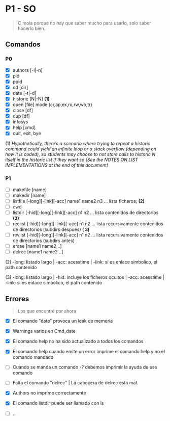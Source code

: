 # P1 - SO

> C mola porque no hay que saber mucho para usarlo, solo saber hacerlo bien.

## Comandos

### P0

- [x] authors [-l|-n]
- [x] pid
- [x] ppid
- [x] cd [dir]
- [x] date [-t|-d]
- [x] historic [N|-N] **(1)**
- [x] open [file] mode (cr,ap,ex,ro,rw,wo,tr)
- [x] close [df]
- [x] dup [df]
- [x] infosys
- [x] help [cmd]
- [x] quit, exit, bye

(1) _Hypothetically, there’s a scenario where trying to repeat a historic command could yield an infinite loop or a
stack overflow (depending on how it is coded), so students may choose to not store calls to historic N itself in the
historic list if they want so (See the NOTES ON LIST IMPLEMENTATIONS at the end of this document)_

### P1

- [ ] makefile [name]
- [ ] makedir [name]
- [ ] listfile [-long][-link][-acc] name1 name2 n3 ... lista ficheros; **(2)**
- [ ] cwd
- [ ] listdir [-hid][-long][-link][-acc] n1 n2 ... lista contenidos de directorios **(3)**
- [ ] reclist [-hid][-long][-link][-acc] n1 n2 ... lista recursivamente contenidos de directorios (subdirs después) **(
  3)**
- [ ] revlist [-hid][-long][-link][-acc] n1 n2 ... lista recursivamente contenidos de directorios (subdirs antes)
- [ ] erase [name1 name2 ..]
- [ ] delrec [name1 name2 ..]

(2) -long: listado largo | -acc: acesstime | -link: si es enlace simbolico, el path contenido

(3) -long: listado largo | -hid: incluye los ficheros ocultos | -acc: acesstime | -link: si es enlace simbolico, el path
contenido

## Errores

> Los que encontré por ahora

- [x] El comando "date" provoca un leak de memoria
- [x] Warnings varios en Cmd_date
- [x] El comando help no ha sido actualizado a todos los comandos
- [x] El comando help cuando emite un error imprime el comando help y no el comando mandado
- [ ] Cuando se manda un comando -? debemos imprimir la ayuda de ese comando
- [ ] Falta el comando "delrec" | La cabecera de delrec está mal.
- [x] Authors no imprime correctamente
- [x] El comando listdir puede ser llamado con ls
- [ ] ...

